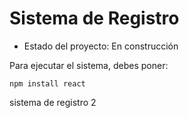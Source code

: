 <h1> Sistema de Registro</h1>

- Estado del proyecto: En construcción

Para ejecutar el sistema, debes poner:

```npm install react```

sistema de registro 2
